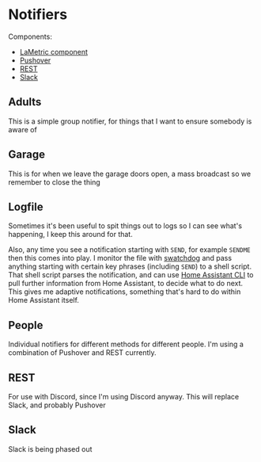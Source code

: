# Notifiers

Components:
* [LaMetric component](https://home-assistant.io/components/notify.lametric/)
* [Pushover](https://home-assistant.io/components/notify.pushover/)
* [REST](https://www.home-assistant.io/components/notify.rest/)
* [Slack](https://home-assistant.io/components/notify.slack/)

## Adults

This is a simple group notifier, for things that I want to ensure somebody is aware of 

## Garage

This is for when we leave the garage doors open, a mass broadcast so we remember to close the thing


## Logfile

Sometimes it's been useful to spit things out to logs so I can see what's happening, I keep this around for that.

Also, any time you see a notification starting with `SEND`, for example `SENDME` then this comes into play. I monitor the file with [swatchdog](https://github.com/ToddAtkins/swatchdog) and pass anything starting with certain key phrases (including `SEND`) to a shell script. That shell script parses the notification, and can use [Home Assistant CLI](https://github.com/home-assistant-ecosystem/home-assistant-cli) to pull further information from Home Assistant, to decide what to do next. This gives me adaptive notifications, something that's hard to do within Home Assistant itself.

## People

Individual notifiers for different methods for different people. I'm using a combination of Pushover and REST currently.

## REST

For use with Discord, since I'm using Discord anyway. This will replace Slack, and probably Pushover

## Slack

Slack is being phased out
